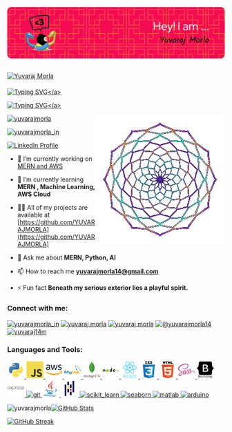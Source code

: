 <html>
<head>
    <meta name="viewport" content="width=device-width, initial-scale=1">
</head>
<body>
    <div style="text-align: center;">
        <a href="#">
            <img src="https://github.com/YUVARAJMORLA/imagesforprofile/raw/main/github-header-image%20(1).png" alt="MasterHead" style="max-width: 100%; height: auto; pointer-events: none;">
        </a>
    </div>
</body>
</html>


<h2></h2>

<a href="#"><img src="https://readme-typing-svg.demolab.com?font=Noto+Serif&weight=500&size=40&pause=2811&color=1aa4b8&center=true&vCenter=true&random=false&width=1000&height=50&lines=__Hi+%F0%9F%91%8B%2C+I'm+Yuvaraj+Morla__" alt="Yuvaraj Morla" /></a>

<h4></h4>

<a href="#">![Typing SVG](https://readme-typing-svg.demolab.com?font=Noto+Serif&size=43&pause=2600&color=FFC311&multiline=true&random=false&width=2050&height=61&lines=Pursuing+a+career+in+Computer+Science%2C+passionate+about+MERN+Full+Stack%2C+AI+%26+ML%2C+and+AWS+Cloud.+Indian+Undergrad+at+VIT-AP.)</a>

<a href="#">![Typing SVG](https://readme-typing-svg.demolab.com?font=Noto+Serif&size=43&pause=2600&color=b100cd&multiline=true&random=false&width=2050&height=61&lines=Indian+Undergrad+at+VIT-AP.)</a>

<a href="#"><img align="right" alt="Coding" width="300" src="https://github.com/YUVARAJMORLA/imagesforprofile/blob/main/output-onlinegiftools.gif" /></a>

<p align="left"> <a href="#"><img src="https://komarev.com/ghpvc/?username=yuvarajmorla&label=Profile%20views&color=d6008f&style=flat" alt="yuvarajmorla" /> </a></p>

<p align="left"> <a href="https://twitter.com/yuvarajmorla_in" target="blank"><img src="https://img.shields.io/twitter/follow/yuvarajmorla_in?logo=twitter&style=for-the-badge" alt="yuvarajmorla_in" /></a> </p>

<p align="left"> <a href="https://www.linkedin.com/in/yuvaraj-morla-14my" target="blank"><img src="https://img.shields.io/badge/Connect%20with-Yuvaraj%20Morla-green?style=for-the-badge&logo=linkedin" alt="LinkedIn Profile" /></a> </p>


- 🔭 I’m currently working on [MERN and AWS](https://github.com/YUVARAJMORLA/ReactTasks)

- 🌱 I’m currently learning **MERN , Machine Learning, AWS Cloud**

- 👨‍💻 All of my projects are available at [https://github.com/YUVARAJMORLA](https://github.com/YUVARAJMORLA)

- 💬 Ask me about **MERN, Python, AI**

- 📫 How to reach me **yuvarajmorla14@gmail.com**

- ⚡ Fun fact **Beneath my serious exterior lies a playful spirit.**

<h3 align="left">Connect with me:</h3>
<p align="left">
<a href="https://twitter.com/@YuvarajMorla_IN" target="blank"><img align="center" src="https://raw.githubusercontent.com/rahuldkjain/github-profile-readme-generator/master/src/images/icons/Social/twitter.svg" alt="yuvarajmorla_in" height="30" width="40" /></a>
<a href="linkedin.com/in/yuvaraj-morla-14my" target="blank"><img align="center" src="https://raw.githubusercontent.com/rahuldkjain/github-profile-readme-generator/master/src/images/icons/Social/linked-in-alt.svg" alt="yuvaraj morla" height="30" width="40" /></a>
<a href="https://www.kaggle.com/yuvarajmorla" target="blank"><img align="center" src="https://raw.githubusercontent.com/rahuldkjain/github-profile-readme-generator/master/src/images/icons/Social/kaggle.svg" alt="yuvaraj morla" height="30" width="40" /></a>
<a href="https://www.hackerrank.com/@yuvarajmorla14" target="blank"><img align="center" src="https://raw.githubusercontent.com/rahuldkjain/github-profile-readme-generator/master/src/images/icons/Social/hackerrank.svg" alt="@yuvarajmorla14" height="30" width="40" /></a>
<a href="https://auth.geeksforgeeks.org/user/yuvaraj14m" target="blank"><img align="center" src="https://raw.githubusercontent.com/rahuldkjain/github-profile-readme-generator/master/src/images/icons/Social/geeks-for-geeks.svg" alt="yuvaraj14m" height="30" width="40" /></a>
</p>

<h3 align="left">Languages and Tools:</h3>

<p align="left">
  <a href="https://www.python.org" target="_blank" rel="noreferrer">
    <img src="https://raw.githubusercontent.com/devicons/devicon/master/icons/python/python-original.svg" alt="python" width="40" height="40"/>
  </a>

  <a href="https://developer.mozilla.org/en-US/docs/Web/JavaScript" target="_blank" rel="noreferrer">
    <img src="https://raw.githubusercontent.com/devicons/devicon/master/icons/javascript/javascript-original.svg" alt="javascript" width="40" height="40"/>
  </a>

  <a href="https://aws.amazon.com" target="_blank" rel="noreferrer">
    <img src="https://raw.githubusercontent.com/devicons/devicon/master/icons/amazonwebservices/amazonwebservices-original-wordmark.svg" alt="aws" width="40" height="40"/>
  </a>

  <a href="https://www.mysql.com/" target="_blank" rel="noreferrer">
    <img src="https://raw.githubusercontent.com/devicons/devicon/master/icons/mysql/mysql-original-wordmark.svg" alt="mysql" width="40" height="40"/>
  </a>

  <a href="https://www.mongodb.com/" target="_blank" rel="noreferrer"> 
  <img src="https://raw.githubusercontent.com/devicons/devicon/master/icons/mongodb/mongodb-original-wordmark.svg" alt="mongodb" width="40" height="40"/> 
  </a>

  <a href="https://nodejs.org" target="_blank" rel="noreferrer">
    <img src="https://raw.githubusercontent.com/devicons/devicon/master/icons/nodejs/nodejs-original-wordmark.svg" alt="nodejs" width="40" height="40"/>
  </a>

  <a href="https://reactjs.org/" target="_blank" rel="noreferrer">
    <img src="https://raw.githubusercontent.com/devicons/devicon/master/icons/react/react-original-wordmark.svg" alt="react" width="40" height="40"/>
  </a>

  <a href="https://www.w3schools.com/css/" target="_blank" rel="noreferrer">
    <img src="https://raw.githubusercontent.com/devicons/devicon/master/icons/css3/css3-original-wordmark.svg" alt="css3" width="40" height="40"/>
  </a>

  <a href="https://www.w3.org/html/" target="_blank" rel="noreferrer">
    <img src="https://raw.githubusercontent.com/devicons/devicon/master/icons/html5/html5-original-wordmark.svg" alt="html5" width="40" height="40"/>
  </a>

  <a href="https://sass-lang.com" target="_blank" rel="noreferrer"> 
  <img src="https://raw.githubusercontent.com/devicons/devicon/master/icons/sass/sass-original.svg" alt="sass" width="40" height="40"/> </a>

  <a href="https://raw.githubusercontent.com/devicons/devicon/master/icons/bootstrap/bootstrap-plain-wordmark.svg" target="_blank" rel="noreferrer">
  <img src="https://raw.githubusercontent.com/devicons/devicon/master/icons/bootstrap/bootstrap-plain-wordmark.svg" alt="bootstrap" width="40" height="40"/>
  </a>

  <a href="https://expressjs.com" target="_blank" rel="noreferrer">
    <img src="https://raw.githubusercontent.com/devicons/devicon/master/icons/express/express-original-wordmark.svg" alt="express" width="40" height="40"/>
  </a>

  <a href="https://www.vectorlogo.zone/logos/git-scm/git-scm-icon.svg" target="_blank" rel="noreferrer">
    <img src="https://www.vectorlogo.zone/logos/git-scm/git-scm-icon.svg" alt="git" width="40" height="40"/>
  </a>

  
  <a href="https://www.java.com" target="_blank" rel="noreferrer">
    <img src="https://raw.githubusercontent.com/devicons/devicon/master/icons/java/java-original.svg" alt="java" width="40" height="40"/>
  </a>



  <a href="https://raw.githubusercontent.com/devicons/devicon/2ae2a900d2f041da66e950e4d48052658d850630/icons/pandas/pandas-original.svg" target="_blank" rel="noreferrer">
    <img src="https://raw.githubusercontent.com/devicons/devicon/2ae2a900d2f041da66e950e4d48052658d850630/icons/pandas/pandas-original.svg" alt="pandas" width="40" height="40"/>
  </a>

  <a href="https://scikit-learn.org/" target="_blank" rel="noreferrer"> 
  <img src="https://upload.wikimedia.org/wikipedia/commons/0/05/Scikit_learn_logo_small.svg" alt="scikit_learn" width="40" height="40"/> </a>

  <a href="https://seaborn.pydata.org/" target="_blank" rel="noreferrer">
    <img src="https://seaborn.pydata.org/_images/logo-mark-lightbg.svg" alt="seaborn" width="40" height="40"/>
  </a>

  <a href="https://upload.wikimedia.org/wikipedia/commons/2/21/Matlab_Logo.png" target="_blank" rel="noreferrer">
    <img src="https://upload.wikimedia.org/wikipedia/commons/2/21/Matlab_Logo.png" alt="matlab" width="40" height="40"/>
  </a>

  <a href="https://cdn.worldvectorlogo.com/logos/arduino-1.svg" target="_blank" rel="noreferrer">
    <img src="https://cdn.worldvectorlogo.com/logos/arduino-1.svg" alt="arduino" width="40" height="40"/>
  </a>
  
</p>

<a href="#"><img align="left" src="https://github-readme-stats.vercel.app/api/top-langs?username=yuvarajmorla&show_icons=true&locale=en&layout=compact" alt="yuvarajmorla" /></a>

<a href="#"><img src="https://github-readme-stats.vercel.app/api?username=yuvarajmorla&show_icons=true&locale=en" alt="GitHub Stats" /></a>

<a href="#"><img src="https://github-readme-streak-stats.herokuapp.com/?user=yuvarajmorla" alt="GitHub Streak" /></a>





